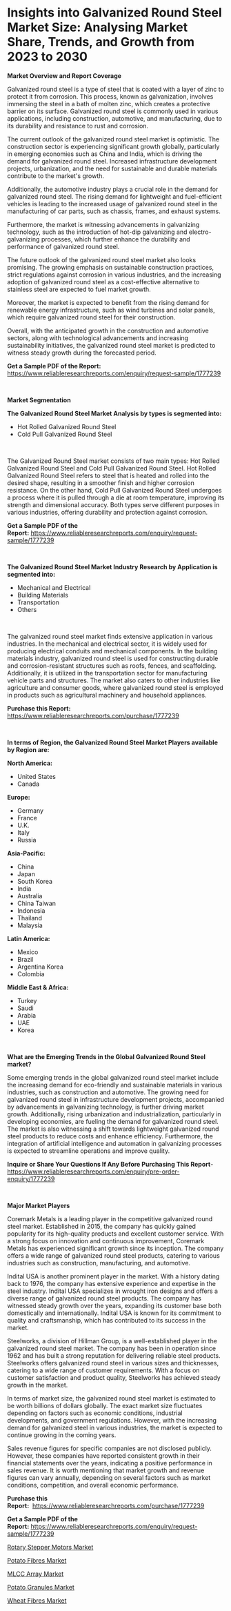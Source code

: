 <p><h1>Insights into Galvanized Round Steel Market Size: Analysing Market Share, Trends, and Growth from 2023 to 2030</h1></p><p><strong>Market Overview and Report Coverage</strong></p>
<p><p>Galvanized round steel is a type of steel that is coated with a layer of zinc to protect it from corrosion. This process, known as galvanization, involves immersing the steel in a bath of molten zinc, which creates a protective barrier on its surface. Galvanized round steel is commonly used in various applications, including construction, automotive, and manufacturing, due to its durability and resistance to rust and corrosion.</p><p>The current outlook of the galvanized round steel market is optimistic. The construction sector is experiencing significant growth globally, particularly in emerging economies such as China and India, which is driving the demand for galvanized round steel. Increased infrastructure development projects, urbanization, and the need for sustainable and durable materials contribute to the market's growth.</p><p>Additionally, the automotive industry plays a crucial role in the demand for galvanized round steel. The rising demand for lightweight and fuel-efficient vehicles is leading to the increased usage of galvanized round steel in the manufacturing of car parts, such as chassis, frames, and exhaust systems.</p><p>Furthermore, the market is witnessing advancements in galvanizing technology, such as the introduction of hot-dip galvanizing and electro-galvanizing processes, which further enhance the durability and performance of galvanized round steel.</p><p>The future outlook of the galvanized round steel market also looks promising. The growing emphasis on sustainable construction practices, strict regulations against corrosion in various industries, and the increasing adoption of galvanized round steel as a cost-effective alternative to stainless steel are expected to fuel market growth.</p><p>Moreover, the market is expected to benefit from the rising demand for renewable energy infrastructure, such as wind turbines and solar panels, which require galvanized round steel for their construction.</p><p>Overall, with the anticipated growth in the construction and automotive sectors, along with technological advancements and increasing sustainability initiatives, the galvanized round steel market is predicted to witness steady growth during the forecasted period.</p></p>
<p><strong>Get a Sample PDF of the Report:</strong> <a href="https://www.reliableresearchreports.com/enquiry/request-sample/1777239">https://www.reliableresearchreports.com/enquiry/request-sample/1777239</a></p>
<p>&nbsp;</p>
<p><strong>Market Segmentation</strong></p>
<p><strong>The Galvanized Round Steel Market Analysis by types is segmented into:</strong></p>
<p><ul><li>Hot Rolled Galvanized Round Steel</li><li>Cold Pull Galvanized Round Steel</li></ul></p>
<p>&nbsp;</p>
<p><p>The Galvanized Round Steel market consists of two main types: Hot Rolled Galvanized Round Steel and Cold Pull Galvanized Round Steel. Hot Rolled Galvanized Round Steel refers to steel that is heated and rolled into the desired shape, resulting in a smoother finish and higher corrosion resistance. On the other hand, Cold Pull Galvanized Round Steel undergoes a process where it is pulled through a die at room temperature, improving its strength and dimensional accuracy. Both types serve different purposes in various industries, offering durability and protection against corrosion.</p></p>
<p><strong>Get a Sample PDF of the Report:</strong>&nbsp;<a href="https://www.reliableresearchreports.com/enquiry/request-sample/1777239">https://www.reliableresearchreports.com/enquiry/request-sample/1777239</a></p>
<p>&nbsp;</p>
<p><strong>The Galvanized Round Steel Market Industry Research by Application is segmented into:</strong></p>
<p><ul><li>Mechanical and Electrical</li><li>Building Materials</li><li>Transportation</li><li>Others</li></ul></p>
<p>&nbsp;</p>
<p><p>The galvanized round steel market finds extensive application in various industries. In the mechanical and electrical sector, it is widely used for producing electrical conduits and mechanical components. In the building materials industry, galvanized round steel is used for constructing durable and corrosion-resistant structures such as roofs, fences, and scaffolding. Additionally, it is utilized in the transportation sector for manufacturing vehicle parts and structures. The market also caters to other industries like agriculture and consumer goods, where galvanized round steel is employed in products such as agricultural machinery and household appliances.</p></p>
<p><strong>Purchase this Report:</strong>&nbsp; <a href="https://www.reliableresearchreports.com/purchase/1777239">https://www.reliableresearchreports.com/purchase/1777239</a></p>
<p>&nbsp;</p>
<p><strong>In terms of Region, the Galvanized Round Steel Market Players available by Region are:</strong></p>
<p>
    <p> <strong> North America: </strong>
        <ul>
            <li>United States</li>
            <li>Canada</li>
        </ul>
        </p> 
    <p> <strong> Europe: </strong>
        <ul>
            <li>Germany</li>
            <li>France</li>
            <li>U.K.</li>
            <li>Italy</li>
            <li>Russia</li>
        </ul>
        </p> 
    <p> <strong> Asia-Pacific: </strong>
        <ul>
            <li>China</li>
            <li>Japan</li>
            <li>South Korea</li>
            <li>India</li>
            <li>Australia</li>
            <li>China Taiwan</li>
            <li>Indonesia</li>
            <li>Thailand</li>
            <li>Malaysia</li>
        </ul>
        </p> 
    <p> <strong> Latin America: </strong>
        <ul>
            <li>Mexico</li>
            <li>Brazil</li>
            <li>Argentina Korea</li>
            <li>Colombia</li>
        </ul>
        </p> 
    <p> <strong> Middle East & Africa: </strong>
        <ul>
            <li>Turkey</li>
            <li>Saudi</li>
            <li>Arabia</li>
            <li>UAE</li>
            <li>Korea</li>
        </ul>
    </p>
    </p>
<p>&nbsp;</p>
<p><strong>What are the Emerging Trends in the Global Galvanized Round Steel market?</strong></p>
<p><p>Some emerging trends in the global galvanized round steel market include the increasing demand for eco-friendly and sustainable materials in various industries, such as construction and automotive. The growing need for galvanized round steel in infrastructure development projects, accompanied by advancements in galvanizing technology, is further driving market growth. Additionally, rising urbanization and industrialization, particularly in developing economies, are fueling the demand for galvanized round steel. The market is also witnessing a shift towards lightweight galvanized round steel products to reduce costs and enhance efficiency. Furthermore, the integration of artificial intelligence and automation in galvanizing processes is expected to streamline operations and improve quality.</p></p>
<p><strong>Inquire or Share Your Questions If Any Before Purchasing This Report</strong>- <a href="https://www.reliableresearchreports.com/enquiry/pre-order-enquiry/1777239">https://www.reliableresearchreports.com/enquiry/pre-order-enquiry/1777239</a></p>
<p>&nbsp;</p>
<p><strong>Major Market Players</strong></p>
<p><p>Coremark Metals is a leading player in the competitive galvanized round steel market. Established in 2015, the company has quickly gained popularity for its high-quality products and excellent customer service. With a strong focus on innovation and continuous improvement, Coremark Metals has experienced significant growth since its inception. The company offers a wide range of galvanized round steel products, catering to various industries such as construction, manufacturing, and automotive.</p><p>Indital USA is another prominent player in the market. With a history dating back to 1976, the company has extensive experience and expertise in the steel industry. Indital USA specializes in wrought iron designs and offers a diverse range of galvanized round steel products. The company has witnessed steady growth over the years, expanding its customer base both domestically and internationally. Indital USA is known for its commitment to quality and craftsmanship, which has contributed to its success in the market.</p><p>Steelworks, a division of Hillman Group, is a well-established player in the galvanized round steel market. The company has been in operation since 1962 and has built a strong reputation for delivering reliable steel products. Steelworks offers galvanized round steel in various sizes and thicknesses, catering to a wide range of customer requirements. With a focus on customer satisfaction and product quality, Steelworks has achieved steady growth in the market.</p><p>In terms of market size, the galvanized round steel market is estimated to be worth billions of dollars globally. The exact market size fluctuates depending on factors such as economic conditions, industrial developments, and government regulations. However, with the increasing demand for galvanized steel in various industries, the market is expected to continue growing in the coming years.</p><p>Sales revenue figures for specific companies are not disclosed publicly. However, these companies have reported consistent growth in their financial statements over the years, indicating a positive performance in sales revenue. It is worth mentioning that market growth and revenue figures can vary annually, depending on several factors such as market conditions, competition, and overall economic performance.</p></p>
<p><strong>Purchase this Report:</strong>&nbsp;&nbsp;<a href="https://www.reliableresearchreports.com/purchase/1777239">https://www.reliableresearchreports.com/purchase/1777239</a></p>
<p></p>
<p><strong>Get a Sample PDF of the Report:</strong>&nbsp;<a href="https://www.reliableresearchreports.com/enquiry/request-sample/1777239">https://www.reliableresearchreports.com/enquiry/request-sample/1777239</a></p>
<p><p><a href="https://medium.com/@s40138378/rotary-stepper-motors-market-insight-market-trends-growth-forecasted-from-2023-to-2030-06bf90da5051">Rotary Stepper Motors Market</a></p><p><a href="https://medium.com/@efrainhaley/potato-fibres-market-comprehensive-assessment-by-type-application-and-geography-76f547f4cfbd">Potato Fibres Market</a></p><p><a href="https://medium.com/@santo151299/mlcc-array-market-size-cagr-trends-2024-2030-d08bbb581fe2">MLCC Array Market</a></p><p><a href="https://medium.com/@cleogerhold/potato-granules-market-report-reveals-the-latest-trends-and-growth-opportunities-of-this-market-ca12b7d2d67a">Potato Granules Market</a></p><p><a href="https://medium.com/@sigridrobel/decoding-wheat-fibres-market-metrics-market-share-trends-and-growth-patterns-f9f87b8a5bdc">Wheat Fibres Market</a></p></p>